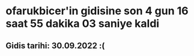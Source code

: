 # ofarukbicer'in gidisine son 4 gun 16 saat 55 dakika 03 saniye kaldi

## Gidis tarihi: 30.09.2022 :(